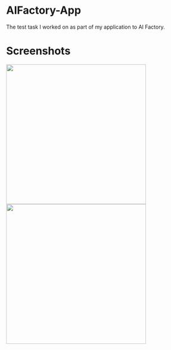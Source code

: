 # AIFactory-App
The test task I worked on as part of my application to AI Factory.

# Screenshots
<img src="./images/IMG_2975.PNG" width=375/>
<img src="./images/IMG_2977.PNG" width=375/>
